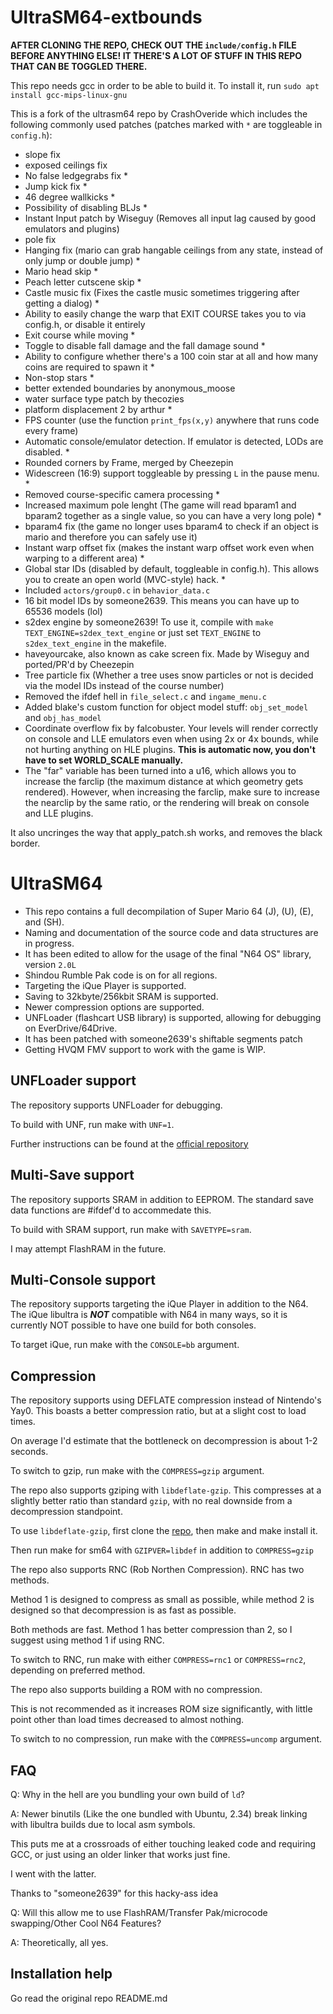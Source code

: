 # UltraSM64-extbounds
**AFTER CLONING THE REPO, CHECK OUT THE `include/config.h` FILE BEFORE ANYTHING ELSE! IT THERE'S A LOT OF STUFF IN THIS REPO THAT CAN BE TOGGLED THERE.**

This repo needs gcc in order to be able to build it. To install it, run `sudo apt install gcc-mips-linux-gnu`

This is a fork of the ultrasm64 repo by CrashOveride which includes the following commonly used patches (patches marked with `*` are toggleable in `config.h`): 
- slope fix
- exposed ceilings fix
- No false ledgegrabs fix * 
- Jump kick fix * 
- 46 degree wallkicks * 
- Possibility of disabling BLJs *
- Instant Input patch by Wiseguy (Removes all input lag caused by good emulators and plugins)
- pole fix
- Hanging fix (mario can grab hangable ceilings from any state, instead of only jump or double jump) *
- Mario head skip *
- Peach letter cutscene skip *
- Castle music fix (Fixes the castle music sometimes triggering after getting a dialog) *
- Ability to easily change the warp that EXIT COURSE takes you to via config.h, or disable it entirely
- Exit course while moving *
- Toggle to disable fall damage and the fall damage sound *
- Ability to configure whether there's a 100 coin star at all and how many coins are required to spawn it *
- Non-stop stars *
- better extended boundaries by anonymous_moose
- water surface type patch by thecozies
- platform displacement 2 by arthur *
- FPS counter (use the function `print_fps(x,y)` anywhere that runs code every frame)
- Automatic console/emulator detection. If emulator is detected, LODs are disabled. *
- Rounded corners by Frame, merged by Cheezepin
- Widescreen (16:9) support toggleable by pressing `L` in the pause menu. *
- Removed course-specific camera processing *
- Increased maximum pole lenght (The game will read bparam1 and bparam2 together as a single value, so you can have a very long pole) *
- bparam4 fix (the game no longer uses bparam4 to check if an object is mario and therefore you can safely use it)
- Instant warp offset fix (makes the instant warp offset work even when warping to a different area) *
- Global star IDs (disabled by default, toggleable in config.h). This allows you to create an open world (MVC-style) hack. *
- Included `actors/group0.c` in `behavior_data.c`
- 16 bit model IDs by someone2639. This means you can have up to 65536 models (lol)
- s2dex engine by someone2639! To use it, compile with `make TEXT_ENGINE=s2dex_text_engine` or just set `TEXT_ENGINE` to `s2dex_text_engine` in the makefile.
- haveyourcake, also known as cake screen fix. Made by Wiseguy and ported/PR'd by Cheezepin
- Tree particle fix (Whether a tree uses snow particles or not is decided via the model IDs instead of the course number)
- Removed the ifdef hell in `file_select.c` and `ingame_menu.c`
- Added blake's custom function for object model stuff: `obj_set_model` and `obj_has_model`
- Coordinate overflow fix by falcobuster. Your levels will render correctly on console and LLE emulators even when using 2x or 4x bounds, while not hurting anything on HLE plugins. **This is automatic now, you don't have to set WORLD_SCALE manually.**
- The "far" variable has been turned into a u16, which allows you to increase the farclip (the maximum distance at which geometry gets rendered). However, when increasing the farclip, make sure to increase the nearclip by the same ratio, or the rendering will break on console and LLE plugins. 

It also uncringes the way that apply_patch.sh works, and removes the black border.
# UltraSM64

- This repo contains a full decompilation of Super Mario 64 (J), (U), (E), and (SH).
- Naming and documentation of the source code and data structures are in progress.
- It has been edited to allow for the usage of the final "N64 OS" library, version ``2.0L``
- Shindou Rumble Pak code is on for all regions.
- Targeting the iQue Player is supported.
- Saving to 32kbyte/256kbit SRAM is supported.
- Newer compression options are supported.
- UNFLoader (flashcart USB library) is supported, allowing for debugging on EverDrive/64Drive.
- It has been patched with someone2639's shiftable segments patch
- Getting HVQM FMV support to work with the game is WIP.

## UNFLoader support

The repository supports UNFLoader for debugging.

To build with UNF, run make with ``UNF=1``.

Further instructions can be found at the [official repository](https://github.com/buu342/N64-UNFLoader)

## Multi-Save support

The repository supports SRAM in addition to EEPROM. The standard save data functions are #ifdef'd to accommedate this.

To build with SRAM support, run make with ``SAVETYPE=sram``.

I may attempt FlashRAM in the future.

## Multi-Console support

The repository supports targeting the iQue Player in addition to the N64. The iQue libultra is ***NOT*** compatible with N64 in many ways, so it is currently NOT possible to have one build for both consoles.

To target iQue, run make with the ``CONSOLE=bb`` argument.

## Compression

The repository supports using DEFLATE compression instead of Nintendo's Yay0. This boasts a better compression ratio, but at a slight cost to load times.

On average I'd estimate that the bottleneck on decompression is about 1-2 seconds.

To switch to gzip, run make with the ``COMPRESS=gzip`` argument.

The repo also supports gziping with ``libdeflate-gzip``. This compresses at a slightly better ratio than standard ``gzip``, with no real downside from a decompression standpoint.

To use ``libdeflate-gzip``, first clone the [repo](https://github.com/ebiggers/libdeflate), then make and make install it.

Then run make for sm64 with ``GZIPVER=libdef`` in addition to ``COMPRESS=gzip``

The repo also supports RNC (Rob Northen Compression). RNC has two methods. 

Method 1 is designed to compress as small as possible, while method 2 is designed so that decompression is as fast as possible.

Both methods are fast. Method 1 has better compression than 2, so I suggest using method 1 if using RNC.

To switch to RNC, run make with either ``COMPRESS=rnc1`` or ``COMPRESS=rnc2``, depending on preferred method.

The repo also supports building a ROM with no compression.

This is not recommended as it increases ROM size significantly, with little point other than load times decreased to almost nothing.

To switch to no compression, run make with the ``COMPRESS=uncomp`` argument.


## FAQ

Q: Why in the hell are you bundling your own build of ``ld``?

A: Newer binutils (Like the one bundled with Ubuntu, 2.34) break linking with libultra builds due to local asm symbols.

This puts me at a crossroads of either touching leaked code and requiring GCC, or just using an older linker that works just fine.

I went with the latter.

Thanks to "someone2639" for this hacky-ass idea

Q: Will this allow me to use FlashRAM/Transfer Pak/microcode swapping/Other Cool N64 Features?

A: Theoretically, all yes.

## Installation help

Go read the original repo README.md
